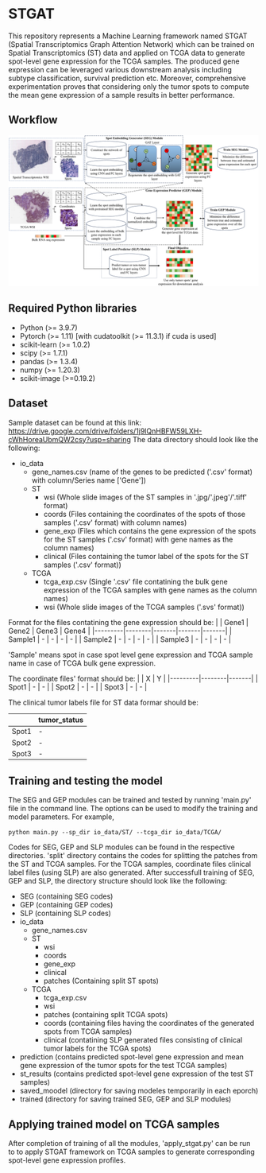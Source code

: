 # STGAT
This repository represents a Machine Learning framework named STGAT (Spatial Transcriptomics Graph Attention Network) which can be trained on Spatial Transcriptomics (ST) data and applied on TCGA data to generate spot-level gene expression for the TCGA samples. The produced gene expression can be leveraged various downstream analysis including subtype classification, survival prediction etc. Moreover, comprehensive experimentation proves that considering only the tumor spots to compute the mean gene expression of a sample results in better performance.

## Workflow
![alt text](https://github.com/compbiolabucf/STGAT/blob/main/STGAT_overall_diagram.png)

## Required Python libraries
- Python (>= 3.9.7)
- Pytorch (>= 1.11) [with cudatoolkit (>= 11.3.1) if cuda is used]
- scikit-learn (>= 1.0.2)
- scipy (>= 1.7.1)
- pandas (>= 1.3.4)
- numpy (>= 1.20.3)
- scikit-image (>=0.19.2)

## Dataset
Sample dataset can be found at this link: https://drive.google.com/drive/folders/1j9lQnHBFW59LXH-cWhHoreaUbmQW2csy?usp=sharing
The data directory should look like the following:
- io_data
   - gene_names.csv (name of the genes to be predicted ('.csv' format) with column/Series name ['Gene'])
   - ST
      - wsi (Whole slide images of the ST samples in '.jpg/'.jpeg'/'.tiff' format)
      - coords (Files containing the coordinates of the spots of those samples ('.csv' format) with column names) 
      - gene_exp (Files which contains the gene expression of the spots for the ST samples ('.csv' format) with gene names as the column names)
      - clinical (Files containing the tumor label of the spots for the ST samples ('.csv' format)) 
    - TCGA
      - tcga_exp.csv (Single '.csv' file contatining the bulk gene expression of the TCGA samples with gene names as the column names)
      - wsi (Whole slide images of the TCGA samples ('.svs' format))

Format for the files contatining the gene expression should be:
|         | Gene1  | Gene2 | Gene3 | Gene4 |
|---------|--------|-------|-------|-------|
| Sample1 |    -   |    -  |   -   |   -   |
| Sample2 |    -   |    -  |   -   |   -   |
| Sample3 |    -   |    -  |   -   |   -   |

'Sample' means spot in case spot level gene expression and TCGA sample name in case of TCGA bulk gene expression.

The coordinate files' format should be: 
|         |    X   |    Y  |
|---------|--------|-------|
| Spot1   |    -   |    -  |
| Spot2   |    -   |    -  |
| Spot3   |    -   |    -  |

The clinical tumor labels file for ST data formar should be:

|         |tumor_status|
|---------|------------|
| Spot1   |      -     |
| Spot2   |      -     |
| Spot3   |      -     |

## Training and testing the model
The SEG and GEP modules can be trained and tested by running 'main.py' file in the command line. The options can be used to modify the training and model parameters. For example,
```
python main.py --sp_dir io_data/ST/ --tcga_dir io_data/TCGA/
```
Codes for SEG, GEP and SLP modules can be found in the respective directories. 'split' directory contains the codes for splitting the patches from the ST and TCGA samples. For the TCGA samples, coordinate files clinical label files (using SLP) are also generated. 
After successfull training of SEG, GEP and SLP, the directory structure should look like the following:
- SEG (containing SEG codes)
- GEP (containing GEP codes)
- SLP (containing SLP codes)
- io_data
   - gene_names.csv
   - ST
      - wsi
      - coords
      - gene_exp
      - clinical
      - patches (Containing split ST spots)
    - TCGA
      - tcga_exp.csv
      - wsi
      - patches (containing split TCGA spots)
      - coords (containing files having the coordinates of the generated spots from TCGA samples)
      - clinical (contatining SLP generated files consisting of clinical tumor labels for the TCGA spots)
- prediction (contains predicted spot-level gene expression and mean gene expression of the tumor spots for the test TCGA samples)
- st_results (contains predicted spot-level gene expression of the test ST samples)
- saved_moodel (directory for saving modeles temporarily in each eporch)
- trained (directory for saving trained SEG, GEP and SLP modules)

## Applying trained model on TCGA samples
After completion of training of all the modules, 'apply_stgat.py' can be run to to apply STGAT framework on TCGA samples to generate corresponding spot-level gene expression profiles.
